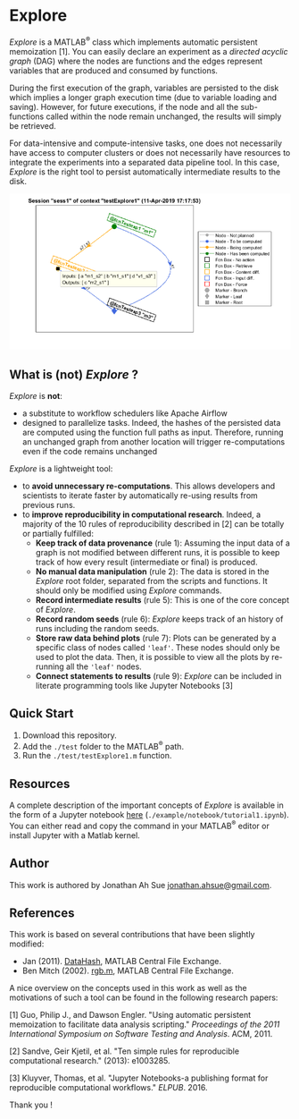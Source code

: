 # Explore

*Explore* is a MATLAB<sup>&reg;</sup> class which implements automatic persistent memoization [1]. You can easily declare an experiment as a *directed acyclic graph* (DAG) where the nodes are functions and the edges represent variables that are produced and consumed by functions. 

During the first execution of the graph, variables are persisted to the disk which implies a longer graph execution time (due to variable loading and saving). However, for future executions, if the node and all the sub-functions called within the node remain unchanged, the results will simply be retrieved.

For data-intensive and compute-intensive tasks, one does not necessarily have access to computer clusters or does not necessarily have resources to integrate the experiments into a separated data pipeline tool. In this case, *Explore* is the right tool to persist automatically intermediate results to the disk.

![Example of an Explore graph plot](/fig/explore.png)

## What is (not) *Explore* ?

*Explore* is **not**:

- a substitute to workflow schedulers like Apache Airflow 
- designed to parallelize tasks. Indeed, the hashes of the persisted data are computed using the function full paths as input. Therefore, running an unchanged graph from another location will trigger re-computations even if the code remains unchanged

*Explore* is a lightweight tool:

- to **avoid unnecessary re-computations**. This allows developers and scientists to iterate faster by automatically re-using results from previous runs.
- to **improve reproducibility in computational research**. Indeed, a majority of the 10 rules of reproducibility described in [2] can be totally or partially fulfilled:
  - **Keep track of data provenance** (rule 1): Assuming the input data of a graph is not modified between different runs, it is possible to keep track of how every result (intermediate or final) is produced.
  - **No manual data manipulation** (rule 2): The data is stored in the *Explore* root folder, separated from the scripts and functions. It should only be modified using *Explore* commands.
  - **Record intermediate results** (rule 5): This is one of the core concept of *Explore*.
  - **Record random seeds** (rule 6): *Explore* keeps track of an history of runs including the random seeds.
  - **Store raw data behind plots** (rule 7): Plots can be generated by a specific class of nodes called `'leaf'`. These nodes should only be used to plot the data. Then, it is possible to view all the plots by re-running all the `'leaf'` nodes.
  - **Connect statements to results** (rule 9): *Explore* can be included in literate programming tools like Jupyter Notebooks [3]

## Quick Start

1. Download this repository.
2. Add the `./test` folder to the MATLAB<sup>&reg;</sup> path.
3. Run the `./test/testExplore1.m` function.

## Resources

A complete description of the important concepts of *Explore* is available in the form of a Jupyter notebook [here](/example/notebook/tutorial1.ipynb) (`./example/notebook/tutorial1.ipynb`). You can either read and copy the command in your MATLAB<sup>&reg;</sup> editor or install Jupyter with a Matlab kernel.

## Author

This work is authored by Jonathan Ah Sue <jonathan.ahsue@gmail.com>.

## References

This work is based on several contributions that have been slightly modified:

- Jan (2011). [DataHash](https://www.mathworks.com/matlabcentral/fileexchange/31272-datahash), MATLAB Central File Exchange.
- Ben Mitch (2002). [rgb.m](https://www.mathworks.com/matlabcentral/fileexchange/1805-rgb-m), MATLAB Central File Exchange.

A nice overview on the concepts used in this work as well as the motivations of such a tool can be found in the following research papers:

[1] Guo, Philip J., and Dawson Engler. "Using automatic persistent memoization to facilitate data analysis scripting." *Proceedings of the 2011 International Symposium on Software Testing and Analysis*. ACM, 2011.

[2] Sandve, Geir Kjetil, et al. "Ten simple rules for reproducible computational research." (2013): e1003285.

[3] Kluyver, Thomas, et al. "Jupyter Notebooks-a publishing format for reproducible computational workflows." *ELPUB*. 2016.

Thank you !

